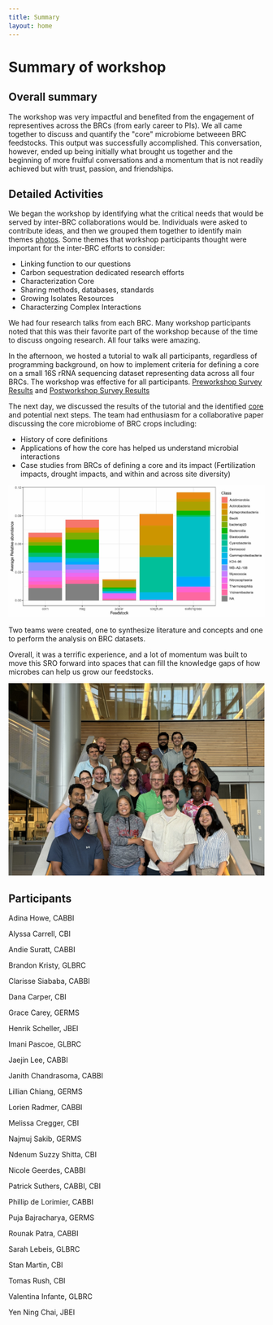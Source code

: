 ```yaml
---
title: Summary
layout: home
---
```



# Summary of workshop

## Overall summary

The workshop was very impactful and benefited from the engagement of representives across the BRCs (from early career to PIs). We all came together to discuss and quantify the "core" microbiome betweeen BRC feedstocks.  This output was successfully accomplished. This conversation, however, ended up being initially what brought us together and the beginning of more fruitful conversations and a momentum that is not readily achieved but with trust, passion, and friendships.

## Detailed Activities 
We began the workshop by identifying what the critical needs that would be served by inter-BRC collaborations would be.  Individuals were asked to contribute ideas, and then we grouped them together to identify main themes [photos](https://github.com/germs-lab/brc-data/tree/main/workshop_discussions/brainstorm_wishlist). Some themes that workshop participants thought were important for the inter-BRC efforts to consider:

* Linking function to our questions
* Carbon sequestration dedicated research efforts
* Characterization Core
* Sharing methods, databases, standards
* Growing Isolates Resources
* Characterzing Complex Interactions

We had four research talks from each BRC.  Many workshop participants noted that this was their favorite part of the workshop because of the time to discuss ongoing research.  All four talks were amazing.

In the afternoon, we hosted a tutorial to walk all participants, regardless of programming background, on how to implement criteria for defining a core on a small 16S rRNA sequencing dataset representing data across all four BRCs.  The workshop was effective for all participants. [Preworkshop Survey Results](./pre.pdf) and [Postworkshop Survey Results](./post.pdf)

The next day, we discussed the results of the tutorial and the identified [core](https://github.com/germs-lab/brc-data/tree/main/workshop_discussions/core_definition_brainstorm) and potential next steps.  The team had enthusiasm for a collaborative paper discussing the core microbiome of BRC crops including:

* History of core definitions
* Applications of how the core has helped us understand microbial interactions
* Case studies from BRCs of defining a core and its impact (Fertilization impacts, drought impacts, and within and across site diversity)

![core_plot](./core.jpg)

Two teams were created, one to synthesize literature and concepts and one to perform the analysis on BRC datasets. 

Overall, it was a terrific experience, and a lot of momentum was built to move this SRO forward into spaces that can fill the knowledge gaps of how microbes can help us grow our feedstocks.

![core_people](./core_people.jpg)

## Participants
Adina Howe, CABBI

Alyssa Carrell, CBI

Andie Suratt, CABBI

Brandon Kristy, GLBRC

Clarisse Siababa, CABBI

Dana Carper, CBI

Grace Carey, GERMS

Henrik Scheller, JBEI

Imani Pascoe, GLBRC

Jaejin Lee, CABBI

Janith Chandrasoma, CABBI

Lillian Chiang, GERMS

Lorien Radmer, CABBI

Melissa Cregger, CBI

Najmuj Sakib, GERMS

Ndenum Suzzy Shitta, CBI

Nicole Geerdes, CABBI

Patrick Suthers, CABBI, CBI

Phillip de Lorimier, CABBI

Puja Bajracharya, GERMS

Rounak Patra, CABBI

Sarah Lebeis, GLBRC

Stan Martin, CBI

Tomas Rush, CBI

Valentina Infante, GLBRC

Yen Ning Chai, JBEI

